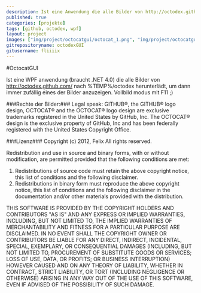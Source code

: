 ```yaml
---
description: Ist eine Anwendung die alle Bilder von http://octodex.github.com/ herunterlädt und dann zufällig eines der Bilder anzuzeigt.
published: true
categories: [projekte]
tags: [github, octodex, wpf]
layout: project
images: ["img/project/octocatgui/octocat_1.png", "img/project/octocatgui/octocat_2.png", "img/project/octocatgui/octocat_3.png"]
gitrepositoryname: octodexGUI
gitusername: fliiiix
---
```


#OctocatGUI

Ist eine WPF anwendung (braucht .NET 4.0) die alle Bilder von http://octodex.github.com/ nach %TEMP%/octodex herunterlädt,
um dann immer zufällig eines der Bilder anzuzeigen. Vollbild modus mit F11 ;)

###Rechte der Bilder:###
Legal speak:
GITHUB®, the GITHUB® logo design, OCTOCAT® and the OCTOCAT® logo design are exclusive trademarks registered in the United States by GitHub, Inc. 
The OCTOCAT® design is the exclusive property of GitHub, Inc and has been federally registered with the United States Copyright Office. 

###Lizenz###
Copyright (c) 2012, Felix
All rights reserved.

Redistribution and use in source and binary forms, with or without
modification, are permitted provided that the following conditions are met: 

1. Redistributions of source code must retain the above copyright notice, this
   list of conditions and the following disclaimer. 
2. Redistributions in binary form must reproduce the above copyright notice,
   this list of conditions and the following disclaimer in the documentation
   and/or other materials provided with the distribution. 

THIS SOFTWARE IS PROVIDED BY THE COPYRIGHT HOLDERS AND CONTRIBUTORS "AS IS" AND
ANY EXPRESS OR IMPLIED WARRANTIES, INCLUDING, BUT NOT LIMITED TO, THE IMPLIED
WARRANTIES OF MERCHANTABILITY AND FITNESS FOR A PARTICULAR PURPOSE ARE
DISCLAIMED. IN NO EVENT SHALL THE COPYRIGHT OWNER OR CONTRIBUTORS BE LIABLE FOR
ANY DIRECT, INDIRECT, INCIDENTAL, SPECIAL, EXEMPLARY, OR CONSEQUENTIAL DAMAGES
(INCLUDING, BUT NOT LIMITED TO, PROCUREMENT OF SUBSTITUTE GOODS OR SERVICES;
LOSS OF USE, DATA, OR PROFITS; OR BUSINESS INTERRUPTION) HOWEVER CAUSED AND
ON ANY THEORY OF LIABILITY, WHETHER IN CONTRACT, STRICT LIABILITY, OR TORT
(INCLUDING NEGLIGENCE OR OTHERWISE) ARISING IN ANY WAY OUT OF THE USE OF THIS
SOFTWARE, EVEN IF ADVISED OF THE POSSIBILITY OF SUCH DAMAGE.
